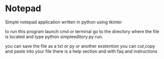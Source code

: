 Notepad
=======

Simple notepad application written in python using tkinter

to run this program launch cmd or terminal go to the directory where the file is located and type python simpleeditory.py run.

you can save the file as a txt or py or another exstention
you can cut,copy and paste into your file there is a help section and with faq and instructions
